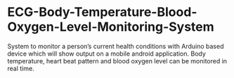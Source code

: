 # ECG-Body-Temperature-Blood-Oxygen-Level-Monitoring-System
 System to monitor a person’s current health conditions with Arduino based device which will show output on a mobile android application. Body temperature, heart beat pattern and blood oxygen level can be monitored in real time. 
